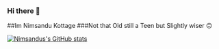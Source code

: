 ### Hi there 👋
##Im Nimsandu Kottage
###Not that Old still a Teen but Slightly wiser 🙃

[![Nimsandus's GitHub stats](https://github-readme-stats.vercel.app/api?username=nimsandu&show_icons=true&theme=dark)](https://github.com/anuraghazra/github-readme-stats)

<!--
**nimsandu/nimsandu** is a ✨ _special_ ✨ repository because its `README.md` (this file) appears on your GitHub profile.

Here are some ideas to get you started:

- 🔭 I’m currently working on ...
- 🌱 I’m currently learning ...
- 👯 I’m looking to collaborate on ...
- 🤔 I’m looking for help with ...
- 💬 Ask me about ...
- 📫 How to reach me: ...
- 😄 Pronouns: ...
- ⚡ Fun fact: ...
-->
